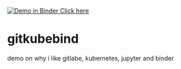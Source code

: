 
[![Demo in Binder Click here](http://mybinder.org/badge.svg)](https://mybinder.org/v2/gh/kcompher/gitkubebind/master?filepath=gitkubebind_demo.ipynb)

# gitkubebind
demo on why i like gitlabe, kubernetes, jupyter and binder 
